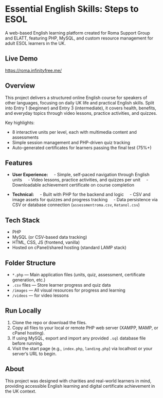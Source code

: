 # Essential English Skills: Steps to ESOL

A web-based English learning platform created for Roma Support Group and ELATT, featuring PHP, MySQL, and custom resource management for adult ESOL learners in the UK.

## Live Demo

https://roma.infinityfree.me/

## Overview

This project delivers a structured online English course for speakers of other languages, focusing on daily UK life and practical English skills. Split into Entry 1 (beginner) and Entry 3 (intermediate), it covers health, benefits, and everyday topics through video lessons, practice activities, and quizzes.

Key highlights:
- 8 interactive units per level, each with multimedia content and assessments
- Simple session management and PHP-driven quiz tracking
- Auto-generated certificates for learners passing the final test (75%+)

## Features

- **User Experience:**  
  - Simple, self-paced navigation through English units  
  - Video lessons, practice activities, and quizzes per unit  
  - Downloadable achievement certificate on course completion  

- **Technical:**  
  - Built with PHP for the backend and logic  
  - CSV and image assets for quizzes and progress tracking  
  - Data persistence via CSV or database connection (`assessmentroma.csv`, `Ketanol.csv`)

## Tech Stack

- PHP
- MySQL (or CSV-based data tracking)
- HTML, CSS, JS (frontend, vanilla)
- Hosted on cPanel/shared hosting (standard LAMP stack)

## Folder Structure

- `*.php` — Main application files (units, quiz, assessment, certificate generation, etc.)
- `.csv` files — Store learner progress and quiz data
- `/images` — All visual resources for progress and learning
- `/videos` —  for video lessons

## Run Locally

1. Clone the repo or download the files.
2. Copy all files to your local or remote PHP web server (XAMPP, MAMP, or cPanel hosting).
3. If using MySQL, export and import any provided `.sql` database file before running.
4. Visit the start page (e.g., `index.php`, `landing.php`) via localhost or your server’s URL to begin.

## About

This project was designed with charities and real-world learners in mind, providing accessible English learning and digital certificate achievement in the UK context.





